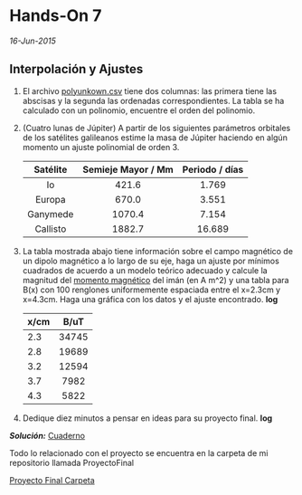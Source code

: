 # Hands-On 7
*16-Jun-2015*


## Interpolación y Ajustes

1. El archivo [polyunkown.csv](https://raw.githubusercontent.com/ComputoCienciasUniandes/MetodosComputacionalesDatos/master/hands_on/polyunkown.csv) tiene dos columnas: las primera tiene las abscisas y la segunda las ordenadas correspondientes. La tabla se ha calculado con un polinomio, encuentre el orden del polinomio.

2. (Cuatro lunas de Júpiter) A partir de los siguientes parámetros orbitales de los satélites galileanos estime la masa de Júpiter haciendo en algún momento un ajuste polinomial de orden 3.

	| Satélite        | Semieje Mayor / Mm | Periodo / días |
	| :-------------:|:-------------:| :-------------:
	| Io     	| 421.6 | 1.769 |
	| Europa 	| 670.0 | 3.551
	| Ganymede	| 1070.4    | 7.154 |
	| Callisto	| 1882.7    | 16.689 |

3. La tabla mostrada abajo tiene información sobre el campo magnético de un dipolo magnético a lo largo de su eje, haga un ajuste por mínimos cuadrados de acuerdo a un modelo teórico adecuado y calcule la magnitud del [momento magnético](https://en.wikipedia.org/wiki/Magnetic_dipole)  del imán (en A m^2) y una tabla para B(x) con 100 renglones uniformemente espaciada entre el x=2.3cm y x=4.3cm. Haga una gráfica con los datos y el ajuste encontrado. **log**


	| x/cm        | B/uT           |
	| ------------- |:-------------:|
	|2.3|34745|
	|2.8|19689|
	|3.2|12594|
	|3.7|7982|
	|4.3|5822|

4. Dedique diez minutos a pensar en ideas para su proyecto final. **log**


<!--3. (L1 Júpiter Io) Compare la solución exacta al [primer punto de Lagrange](https://en.wikipedia.org/?title=Lagrangian_point#L1) del sistema Júpiter-Io con la aproximación.-->

<!--Masa de Io = 893.2E20 kg

Masa de Júpiter = 1.898E27 kg-->


<!--![](https://raw.githubusercontent.com/ComputoCienciasUniandes/MetodosComputacionales/master/hands_on/figures/choreography.png =700x)-->

***Solución:***
[Cuaderno](https://github.com/JAleAguilera/MC/blob/master/HandsOn/HandsOn7/Polinomio.ipynb) 

Todo lo relacionado con el proyecto se encuentra en la carpeta de mi repositorio llamada ProyectoFinal 

[Proyecto Final Carpeta](https://github.com/JAleAguilera/MC/tree/master/ProyectoFinal) 

